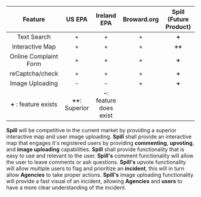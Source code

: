 | Feature | US EPA | Ireland EPA | Broward.org | **Spill (Future Product)** |
|:----------:|:-----------:|:----------------:|:----------------:|:-----------------------------:|
|Text Search| + | + | + | **+** |
|Interactive Map | + | + | + | **++** |
|Online Complaint Form | + | + | + | **+** |
|reCaptcha/check | + | + | + | **+** |
| Image Uploading | - | - | + | **+** |
**+** : feature exists | **++**: Superior |  **-**: feature does exist 

**Spill** will be competitive in the current market by providing a superior
interactive map and user image uploading. **Spill** shall provide an interactive map that 
engages it's registered users by providing **commenting**, **upvoting**, and
**image uploading** capabilities. **Spill** shall provide functionality that
is easy to use and relevant to the user. **Spill's** comment functionality will allow the 
user to leave comments or ask questions. **Spill's** upvote functionality will allow multiple
users to flag and prioritize an **incident**, this will in turn allow **Agencies** to take proper actions. **Spill's** image uploading functionality will provide a fast visual of an incident, allowing **Agencies** and **users** to have a more clear understanding of the incident. 
